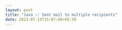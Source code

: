 ```yaml
---
layout: post
title: "Java :: Sent mail to multiple recipients"
date: 2013-07-15T15:07:00+05:30
---
```

